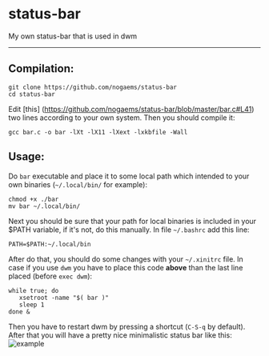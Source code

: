 # status-bar
My own status-bar that is used in dwm

---
## Compilation:
```
git clone https://github.com/nogaems/status-bar
cd status-bar
```
Edit [this] (https://github.com/nogaems/status-bar/blob/master/bar.c#L41) two lines according
to your own system. Then you should compile it:
```
gcc bar.c -o bar -lXt -lX11 -lXext -lxkbfile -Wall
```
## Usage:

Do `bar` executable and	place it to some local path which intended to your own
binaries (`~/.local/bin/` for example):
```
chmod +x ./bar
mv bar ~/.local/bin/ 
```
Next you should	be sure	that your path for local binaries is included in your 
$PATH variable,	if it's	not, do	this manually. In file `~/.bashrc` add this line:
```
PATH=$PATH:~/.local/bin
```
After do that, you should do some changes with your `~/.xinitrc` file. In case if 
you use 
`dwm` you have to place this code **above** than the last line placed (before 
`exec dwm`):
```
while true; do
   xsetroot -name "$( bar )"
   sleep 1
done &
```
Then you have to restart dwm by pressing a shortcut (`C-S-q` by default).
After that you will have a pretty nice minimalistic status bar like this:
![example](https://link.to/the-pic)

